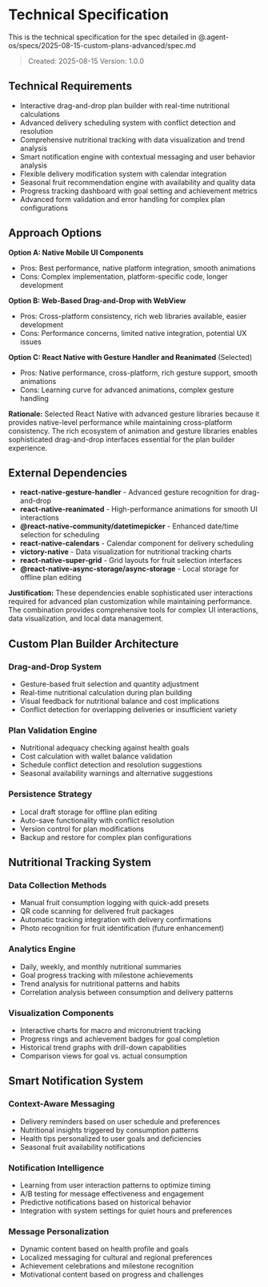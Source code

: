 # Technical Specification

This is the technical specification for the spec detailed in @.agent-os/specs/2025-08-15-custom-plans-advanced/spec.md

> Created: 2025-08-15
> Version: 1.0.0

## Technical Requirements

- Interactive drag-and-drop plan builder with real-time nutritional calculations
- Advanced delivery scheduling system with conflict detection and resolution
- Comprehensive nutritional tracking with data visualization and trend analysis
- Smart notification engine with contextual messaging and user behavior analysis
- Flexible delivery modification system with calendar integration
- Seasonal fruit recommendation engine with availability and quality data
- Progress tracking dashboard with goal setting and achievement metrics
- Advanced form validation and error handling for complex plan configurations

## Approach Options

**Option A: Native Mobile UI Components**
- Pros: Best performance, native platform integration, smooth animations
- Cons: Complex implementation, platform-specific code, longer development

**Option B: Web-Based Drag-and-Drop with WebView**
- Pros: Cross-platform consistency, rich web libraries available, easier development
- Cons: Performance concerns, limited native integration, potential UX issues

**Option C: React Native with Gesture Handler and Reanimated** (Selected)
- Pros: Native performance, cross-platform, rich gesture support, smooth animations
- Cons: Learning curve for advanced animations, complex gesture handling

**Rationale:** Selected React Native with advanced gesture libraries because it provides native-level performance while maintaining cross-platform consistency. The rich ecosystem of animation and gesture libraries enables sophisticated drag-and-drop interfaces essential for the plan builder experience.

## External Dependencies

- **react-native-gesture-handler** - Advanced gesture recognition for drag-and-drop
- **react-native-reanimated** - High-performance animations for smooth UI interactions
- **@react-native-community/datetimepicker** - Enhanced date/time selection for scheduling
- **react-native-calendars** - Calendar component for delivery scheduling
- **victory-native** - Data visualization for nutritional tracking charts
- **react-native-super-grid** - Grid layouts for fruit selection interfaces
- **@react-native-async-storage/async-storage** - Local storage for offline plan editing

**Justification:** These dependencies enable sophisticated user interactions required for advanced plan customization while maintaining performance. The combination provides comprehensive tools for complex UI interactions, data visualization, and local data management.

## Custom Plan Builder Architecture

### Drag-and-Drop System
- Gesture-based fruit selection and quantity adjustment
- Real-time nutritional calculation during plan building
- Visual feedback for nutritional balance and cost implications
- Conflict detection for overlapping deliveries or insufficient variety

### Plan Validation Engine
- Nutritional adequacy checking against health goals
- Cost calculation with wallet balance validation
- Schedule conflict detection and resolution suggestions
- Seasonal availability warnings and alternative suggestions

### Persistence Strategy
- Local draft storage for offline plan editing
- Auto-save functionality with conflict resolution
- Version control for plan modifications
- Backup and restore for complex plan configurations

## Nutritional Tracking System

### Data Collection Methods
- Manual fruit consumption logging with quick-add presets
- QR code scanning for delivered fruit packages
- Automatic tracking integration with delivery confirmations
- Photo recognition for fruit identification (future enhancement)

### Analytics Engine
- Daily, weekly, and monthly nutritional summaries
- Goal progress tracking with milestone achievements
- Trend analysis for nutritional patterns and habits
- Correlation analysis between consumption and delivery patterns

### Visualization Components
- Interactive charts for macro and micronutrient tracking
- Progress rings and achievement badges for goal completion
- Historical trend graphs with drill-down capabilities
- Comparison views for goal vs. actual consumption

## Smart Notification System

### Context-Aware Messaging
- Delivery reminders based on user schedule and preferences
- Nutritional insights triggered by consumption patterns
- Health tips personalized to user goals and deficiencies
- Seasonal fruit availability notifications

### Notification Intelligence
- Learning from user interaction patterns to optimize timing
- A/B testing for message effectiveness and engagement
- Predictive notifications based on historical behavior
- Integration with system settings for quiet hours and preferences

### Message Personalization
- Dynamic content based on health profile and goals
- Localized messaging for cultural and regional preferences
- Achievement celebrations and milestone recognition
- Motivational content based on progress and challenges